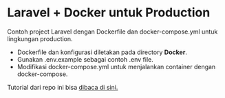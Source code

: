# Laravel + Docker untuk Production

Contoh project Laravel dengan Dockerfile dan docker-compose.yml untuk lingkungan production.

- Dockerfile dan konfigurasi diletakan pada directory **Docker**.
- Gunakan .env.example sebagai contoh .env file.
- Modifikasi docker-compose.yml untuk menjalankan container dengan docker-compose.

Tutorial dari repo ini bisa [dibaca di sini.](https://budasuyasa.medium.com/deploy-laravel-dengan-docker-ke-production-bcbed8738e5c)
